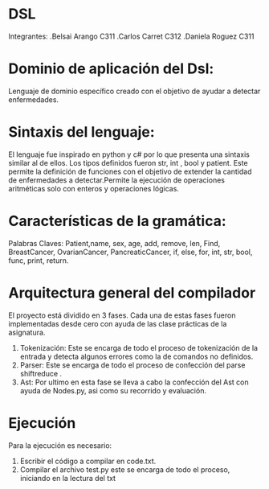 # DSL
   Integrantes:
   .Belsai Arango C311
   .Carlos Carret C312
   .Daniela Roguez C311
   
# Dominio de aplicación del Dsl:
   Lenguaje de dominio específico creado con el objetivo de ayudar a detectar enfermedades. 

# Sintaxis del lenguaje:
   El lenguaje fue inspirado en python y c# por lo que presenta una sintaxis similar al de ellos. Los tipos definidos fueron str, int , bool y patient. Este permite la definición de funciones con el objetivo de extender la cantidad de enfermedades a detectar.Permite la ejecución de operaciones aritméticas solo con enteros y operaciones lógicas. 

# Características de la gramática:
 Palabras Claves:
            Patient,name, sex, age, add, remove, len, Find, BreastCancer, OvarianCancer, PancreaticCancer, if, else, for, int, str, bool, func, print, return.

# Arquitectura general del compilador
 El proyecto está dividido en 3 fases. Cada una de estas fases fueron implementadas desde cero con ayuda de las clase prácticas de la asignatura.
   1. Tokenización: Este se encarga de todo el proceso de tokenización de la entrada y detecta algunos errores como la de comandos no definidos.
   2. Parser: Este se encarga de todo el proceso de confección del parse shiftreduce .
   3. Ast: Por ultimo en esta fase se lleva a cabo la confección del Ast con ayuda de Nodes.py, asi como su recorrido y evaluación. 
    
# Ejecución
  Para la ejecución es necesario:
   1. Escribir el código a compilar en code.txt.
   2. Compilar el archivo test.py este se encarga de todo el proceso, iniciando en la lectura del txt
